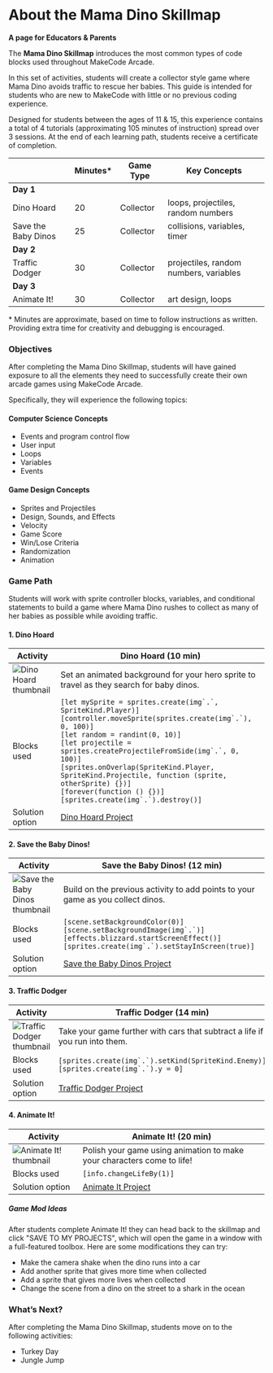 # About the Mama Dino Skillmap

**A page for Educators & Parents**

The **Mama Dino Skillmap** introduces the most common types of code blocks used throughout MakeCode Arcade.

In this set of activities, students will create a collector style game where Mama Dino avoids traffic to rescue her babies.  This guide is intended for students who are new to MakeCode with little or no previous coding experience.

Designed for students between the ages of 11 & 15, this experience contains a total of 4 tutorials (approximating 105 minutes of instruction) spread over 3 sessions.  At the end of each learning path, students receive a certificate of completion.

|                 | Minutes* | Game Type | Key Concepts |
| --------------- | -------- | --------- | ------------ |
| **Day 1**           |          |           |              |
| Dino Hoard      | 20       | Collector | loops, projectiles, random numbers |
| Save the Baby Dinos | 25   | Collector | collisions, variables, timer |
| **Day 2**  |          |           |              |
| Traffic Dodger | 30 | Collector | projectiles, random numbers, variables |
| **Day 3**  |          |           |              |
| Animate It! | 30 | Collector | art design, loops |

\* Minutes are approximate, based on time to follow instructions as written. Providing extra time for creativity and debugging is encouraged.

### Objectives

After completing the Mama Dino Skillmap, students will have gained exposure to all the elements they need to successfully create their own arcade games using MakeCode Arcade.

Specifically, they will experience the following topics:

#### Computer Science Concepts

- Events and program control flow
- User input
- Loops
- Variables
- Events

#### Game Design Concepts

- Sprites and Projectiles
- Design, Sounds, and Effects
- Velocity
- Game Score
- Win/Lose Criteria
- Randomization
- Animation


### Game Path

Students will work with sprite controller blocks, variables, and conditional statements to build a game where Mama Dino rushes to collect as many of her babies as possible while avoiding traffic.

#### 1. Dino Hoard

| Activity | Dino Hoard (10 min) |
|---|---|
| ![Dino Hoard thumbnail](/static/skillmap/map-info/dino-hoard.png) | Set an animated background for your hero sprite to travel as they search for baby dinos. |
| Blocks used | ``[let mySprite = sprites.create(img`.`, SpriteKind.Player)]``<br/>``[controller.moveSprite(sprites.create(img`.`), 0, 100)]``<br/>``[let random = randint(0, 10)]``<br/>``[let projectile = sprites.createProjectileFromSide(img`.`, 0, 100)]``<br/>``[sprites.onOverlap(SpriteKind.Player, SpriteKind.Projectile, function (sprite, otherSprite) {})]``<br/>``[forever(function () {})]``<br/>``[sprites.create(img`.`).destroy()]`` |
| Solution option | [Dino Hoard Project](https://arcade.makecode.com/00050-04644-99185-20758) |


#### 2. Save the Baby Dinos!

| Activity | Save the Baby Dinos! (12 min) |
|---|---|
| ![Save the Baby Dinos thumbnail](/static/skillmap/map-info/save-baby-dinos.png) | Build on the previous activity to add points to your game as you collect dinos. |
| Blocks used | ``[scene.setBackgroundColor(0)]``<br/>``[scene.setBackgroundImage(img`.`)]``<br/>``[effects.blizzard.startScreenEffect()]``<br/>``[sprites.create(img`.`).setStayInScreen(true)]``|
| Solution option | [Save the Baby Dinos Project](https://arcade.makecode.com/21438-61170-25811-66074) |

#### 3. Traffic Dodger

| Activity | Traffic Dodger (14 min) |
|---|---|
| ![Traffic Dodger thumbnail](/static/skillmap/map-info/traffic-dodger.png) | Take your game further with cars that subtract a life if you run into them. |
| Blocks used | ``[sprites.create(img`.`).setKind(SpriteKind.Enemy)]``<br/>``[sprites.create(img`.`).y = 0]``|
| Solution option | [Traffic Dodger Project](https://arcade.makecode.com/76596-99011-88241-42675) |

#### 4. Animate It!

| Activity | Animate It! (20 min) |
|---|---|
| ![Animate It! thumbnail](/static/skillmap/map-info/animate-it.png) | Polish your game using animation to make your characters come to life! |
| Blocks used | ``[info.changeLifeBy(1)]``|
| Solution option | [Animate It Project](https://arcade.makecode.com/20377-15271-69070-26521) |

##### Game Mod Ideas

After students complete Animate It! they can head back to the skillmap and click "SAVE TO MY PROJECTS", which will open the game in a window with a full-featured toolbox.  Here are some modifications they can try:

- Make the camera shake when the dino runs into a car
- Add another sprite that gives more time when collected
- Add a sprite that gives more lives when collected
- Change the scene from a dino on the street to a shark in the ocean

### What’s Next?

After completing the Mama Dino Skillmap, students move on to the following activities:

* Turkey Day
* Jungle Jump
